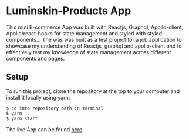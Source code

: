 # Luminskin-Products App

This mini E-commerce App was built with Reactjs, Graphql, Apollo-client, Apollo/react-hooks for state management and styled with styled-components...
The was was built as a test project for a job application to showcase my understanding of Reactjs, graphql and apollo-client and to
effectively test my knowledge of state management across different components and pages.

## Setup
To run this project, clone the repository at the top to your computer and install it locally using yarn:

```
$ cd into repository path in terminal
$ yarn
$ yarn start
```

The live App can be found [here](https://ayodele-lumin-products.netlify.app/)
